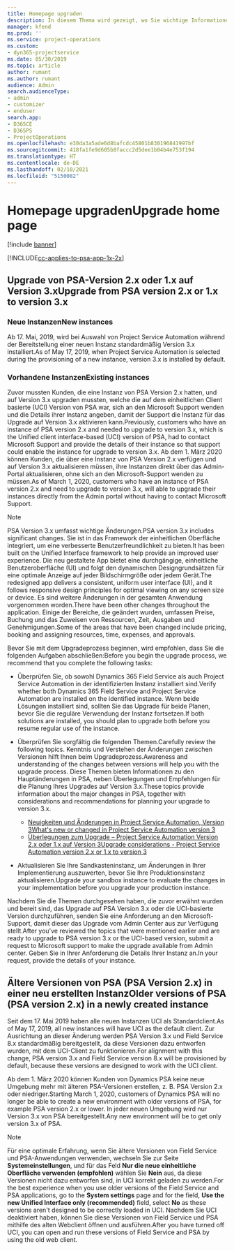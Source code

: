 ```yaml
---
title: Homepage upgraden
description: In diesem Thema wird gezeigt, wo Sie wichtige Informationen über die neuen und geänderten Funktionen in Dynamics 365 Project Service Automation finden sowie den Prozess für das Upgraden auf die neueste Version.
manager: kfend
ms.prod: ''
ms.service: project-operations
ms.custom:
- dyn365-projectservice
ms.date: 05/30/2019
ms.topic: article
author: rumant
ms.author: rumant
audience: Admin
search.audienceType:
- admin
- customizer
- enduser
search.app:
- D365CE
- D365PS
- ProjectOperations
ms.openlocfilehash: e30da3a5ade6d8bafcdc45801b830196841997bf
ms.sourcegitcommit: 418fa1fe9d605b8faccc2d5dee1b04b4e753f194
ms.translationtype: HT
ms.contentlocale: de-DE
ms.lasthandoff: 02/10/2021
ms.locfileid: "5150082"
---
```

# <a name="upgrade-home-page"></a><span data-ttu-id="5e84f-103">Homepage upgraden</span><span class="sxs-lookup"><span data-stu-id="5e84f-103">Upgrade home page</span></span>

[!include [banner](../includes/psa-now-project-operations.md)]

[!INCLUDE[cc-applies-to-psa-app-1x-2x](../includes/cc-applies-to-psa-app-1x-2x.md)]

## <a name="upgrade-from-psa-version-2x-or-1x-to-version-3x"></a><span data-ttu-id="5e84f-104">Upgrade von PSA-Version 2.x oder 1.x auf Version 3.x</span><span class="sxs-lookup"><span data-stu-id="5e84f-104">Upgrade from PSA version 2.x or 1.x to version 3.x</span></span>

### <a name="new-instances"></a><span data-ttu-id="5e84f-105">Neue Instanzen</span><span class="sxs-lookup"><span data-stu-id="5e84f-105">New instances</span></span>

<span data-ttu-id="5e84f-106">Ab 17. Mai, 2019, wird bei Auswahl von Project Service Automation während der Bereitstellung einer neuen Instanz standardmäßig Version 3.x installiert.</span><span class="sxs-lookup"><span data-stu-id="5e84f-106">As of May 17, 2019, when Project Service Automation is selected during the provisioning of a new instance, version 3.x is installed by default.</span></span>

### <a name="existing-instances"></a><span data-ttu-id="5e84f-107">Vorhandene Instanzen</span><span class="sxs-lookup"><span data-stu-id="5e84f-107">Existing instances</span></span>

<span data-ttu-id="5e84f-108">Zuvor mussten Kunden, die eine Instanz von PSA Version 2.x hatten, und auf Version 3.x upgraden mussten, welche die auf dem einheitlichen Client basierte (UCI) Version von PSA war, sich an den Microsoft Support wenden und die Details ihrer Instanz angeben, damit der Support die Instanz für das Upgrade auf Version 3.x aktivieren kann.</span><span class="sxs-lookup"><span data-stu-id="5e84f-108">Previously, customers who have an instance of PSA version 2.x and needed to upgrade to version 3.x, which is the Unified client interface-based (UCI) version of PSA, had to contact Microsoft Support and provide the details of their instance so that support could enable the instance for upgrade to version 3.x.</span></span> <span data-ttu-id="5e84f-109">Ab dem 1. März 2020 können Kunden, die über eine Instanz von PSA Version 2.x verfügen und auf Version 3.x aktualisieren müssen, ihre Instanzen direkt über das Admin-Portal aktualisieren, ohne sich an den Microsoft-Support wenden zu müssen.</span><span class="sxs-lookup"><span data-stu-id="5e84f-109">As of March 1, 2020, customers who have an instance of PSA version 2.x and need to upgrade to version 3.x, will able to upgrade their instances directly from the Admin portal without having to contact Microsoft Support.</span></span>  

> [!NOTE]
> <span data-ttu-id="5e84f-110">PSA Version 3.x umfasst wichtige Änderungen.</span><span class="sxs-lookup"><span data-stu-id="5e84f-110">PSA version 3.x includes significant changes.</span></span> <span data-ttu-id="5e84f-111">Sie ist in das Framework der einheitlichen Oberfläche integriert, um eine verbesserte Benutzerfreundlichkeit zu bieten.</span><span class="sxs-lookup"><span data-stu-id="5e84f-111">It has been built on the Unified Interface framework to help provide an improved user experience.</span></span> <span data-ttu-id="5e84f-112">Die neu gestaltete App bietet eine durchgängige, einheitliche Benutzeroberfläche (UI) und folgt den dynamischen Designgrundsätzen für eine optimale Anzeige auf jeder Bildschirmgröße oder jedem Gerät.</span><span class="sxs-lookup"><span data-stu-id="5e84f-112">The redesigned app delivers a consistent, uniform user interface (UI), and it follows responsive design principles for optimal viewing on any screen size or device.</span></span> <span data-ttu-id="5e84f-113">Es sind weitere Änderungen in der gesamten Anwendung vorgenommen worden.</span><span class="sxs-lookup"><span data-stu-id="5e84f-113">There have been other changes throughout the application.</span></span> <span data-ttu-id="5e84f-114">Einige der Bereiche, die geändert wurden, umfassen Preise, Buchung und das Zuweisen von Ressourcen, Zeit, Ausgaben und Genehmigungen.</span><span class="sxs-lookup"><span data-stu-id="5e84f-114">Some of the areas that have been changed include pricing, booking and assigning resources, time, expenses, and approvals.</span></span>

<span data-ttu-id="5e84f-115">Bevor Sie mit dem Upgradeprozess beginnen, wird empfohlen, dass Sie die folgenden Aufgaben abschließen:</span><span class="sxs-lookup"><span data-stu-id="5e84f-115">Before you begin the upgrade process, we recommend that you complete the following tasks:</span></span>

- <span data-ttu-id="5e84f-116">Überprüfen Sie, ob sowohl Dynamics 365 Field Service als auch Project Service Automation in der identifizierten Instanz installiert sind.</span><span class="sxs-lookup"><span data-stu-id="5e84f-116">Verify whether both Dynamics 365 Field Service and Project Service Automation are installed on the identified instance.</span></span> <span data-ttu-id="5e84f-117">Wenn beide Lösungen installiert sind, sollten Sie das Upgrade für beide Planen, bevor Sie die reguläre Verwendung der Instanz fortsetzen.</span><span class="sxs-lookup"><span data-stu-id="5e84f-117">If both solutions are installed, you should plan to upgrade both before you resume regular use of the instance.</span></span>
- <span data-ttu-id="5e84f-118">Überprüfen Sie sorgfältig die folgenden Themen.</span><span class="sxs-lookup"><span data-stu-id="5e84f-118">Carefully review the following topics.</span></span> <span data-ttu-id="5e84f-119">Kenntnis und Verstehen der Änderungen zwischen Versionen hilft Ihnen beim Upgradeprozess.</span><span class="sxs-lookup"><span data-stu-id="5e84f-119">Awareness and understanding of the changes between versions will help you with the upgrade process.</span></span> <span data-ttu-id="5e84f-120">Diese Themen bieten Informationen zu den Hauptänderungen in PSA, neben Überlegungen und Empfehlungen für die Planung Ihres Upgrades auf Version 3.x.</span><span class="sxs-lookup"><span data-stu-id="5e84f-120">These topics provide information about the major changes in PSA, together with considerations and recommendations for planning your upgrade to version 3.x.</span></span>

    - [<span data-ttu-id="5e84f-121">Neuigkeiten und Änderungen in Project Service Automation, Version 3</span><span class="sxs-lookup"><span data-stu-id="5e84f-121">What's new or changed in Project Service Automation version 3</span></span>](whats-new-changed-v3.md)
    - [<span data-ttu-id="5e84f-122">Überlegungen zum Upgrade – Project Service Automation Version 2.x oder 1.x auf Version 3</span><span class="sxs-lookup"><span data-stu-id="5e84f-122">Upgrade considerations - Project Service Automation version 2.x or 1.x to version 3</span></span>](upgrade-v3.md)

- <span data-ttu-id="5e84f-123">Aktualisieren Sie Ihre Sandkasteninstanz, um Änderungen in Ihrer Implementierung auszuwerten, bevor Sie Ihre Produktionsinstanz aktualisieren.</span><span class="sxs-lookup"><span data-stu-id="5e84f-123">Upgrade your sandbox instance to evaluate the changes in your implementation before you upgrade your production instance.</span></span>

<span data-ttu-id="5e84f-124">Nachdem Sie die Themen durchgesehen haben, die zuvor erwähnt wurden und bereit sind, das Upgrade auf PSA Version 3.x oder die UCI-basierte Version durchzuführen, senden Sie eine Anforderung an den Microsoft-Support, damit dieser das Upgrade vom Admin Center aus zur Verfügung stellt.</span><span class="sxs-lookup"><span data-stu-id="5e84f-124">After you've reviewed the topics that were mentioned earlier and are ready to upgrade to PSA version 3.x or the UCI-based version, submit a request to Microsoft support to make the upgrade available from Admin center.</span></span> <span data-ttu-id="5e84f-125">Geben Sie in Ihrer Anforderung die Details Ihrer Instanz an.</span><span class="sxs-lookup"><span data-stu-id="5e84f-125">In your request, provide the details of your instance.</span></span>

## <a name="older-versions-of-psa-psa-version-2x-in-a-newly-created-instance"></a><span data-ttu-id="5e84f-126">Ältere Versionen von PSA (PSA Version 2.x) in einer neu erstellten Instanz</span><span class="sxs-lookup"><span data-stu-id="5e84f-126">Older versions of PSA (PSA version 2.x) in a newly created instance</span></span>

<span data-ttu-id="5e84f-127">Seit dem 17. Mai 2019 haben alle neuen Instanzen UCI als Standardclient.</span><span class="sxs-lookup"><span data-stu-id="5e84f-127">As of May 17, 2019, all new instances will have UCI as the default client.</span></span> <span data-ttu-id="5e84f-128">Zur Ausrichtung an dieser Änderung werden PSA Version 3.x und Field Service 8.x standardmäßig bereitgestellt, da diese Versionen dazu entworfen wurden, mit dem UCI-Client zu funktionieren.</span><span class="sxs-lookup"><span data-stu-id="5e84f-128">For alignment with this change, PSA version 3.x and Field Service version 8.x will be provisioned by default, because these versions are designed to work with the UCI client.</span></span>

<span data-ttu-id="5e84f-129">Ab dem 1. März 2020 können Kunden von Dynamics PSA keine neue Umgebung mehr mit älteren PSA-Versionen erstellen, z. B. PSA Version 2.x oder niedriger.</span><span class="sxs-lookup"><span data-stu-id="5e84f-129">Starting March 1, 2020, customers of Dynamics PSA will no longer be able to create a new environment with older versions of PSA, for example PSA version 2.x or lower.</span></span> <span data-ttu-id="5e84f-130">In jeder neuen Umgebung wird nur Version 3.x von PSA bereitgestellt.</span><span class="sxs-lookup"><span data-stu-id="5e84f-130">Any new environment will be to get only version 3.x of PSA.</span></span>

> [!NOTE]
> <span data-ttu-id="5e84f-131">Für eine optimale Erfahrung, wenn Sie ältere Versionen von Field Service und PSA-Anwendungen verwenden, wechseln Sie zur Seite **Systemeinstellungen**, und für das Feld **Nur die neue einheitliche Oberfläche verwenden (empfohlen)** wählen Sie **Nein** aus, da diese Versionen nicht dazu entworfen sind, in UCI korrekt geladen zu werden.</span><span class="sxs-lookup"><span data-stu-id="5e84f-131">For the best experience when you use older versions of the Field Service and PSA applications, go to the **System settings** page and for the field, **Use the new Unified Interface only (recommended)** field, select **No** as these versions aren't designed to be correctly loaded in UCI.</span></span> <span data-ttu-id="5e84f-132">Nachdem Sie UCI deaktiviert haben, können Sie diese Versionen von Field Service und PSA mithilfe des alten Webclient öffnen und ausführen.</span><span class="sxs-lookup"><span data-stu-id="5e84f-132">After you have turned off UCI, you can open and run these versions of Field Service and PSA by using the old web client.</span></span> 
